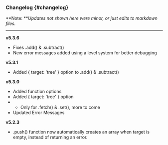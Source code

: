 ### Changelog {#changelog}

**Note: **_Updates not shown here were minor, or just edits to markdown files._

---

**v5.3.6**

* Fixes .add\(\) & .subtract\(\)
* New error messages added using a level system for better debugging

**v5.3.1**

* Added { target: 'tree' } option to .add\(\) & .subtract\(\)

**v5.3.0**

* Added function options
* Added { target: 'tree' } option
* * Only for .fetch\(\) & .set\(\), more to come
* Updated Error Messages

**v5.2.3**

* .push\(\) function now automatically creates an array when target is empty, instead of returning an error.



